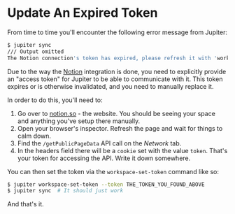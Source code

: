 # Update An Expired Token

From time to time you'll encounter the following error message from Jupiter:

```bash
$ jupiter sync
/// Output omitted
The Notion connection's token has expired, please refresh it with 'workspace-set-token'
```

Due to the way the [Notion](https://notion.so) integration is done, you need to explicitly provide an "access token"
for Jupiter to be able to communicate with it. This token expires or is otherwise invalidated, and you need to manually
replace it.

In order to do this, you'll need to:

1. Go over to [notion.so](https://www.notion.so/) - the website. You should be seeing your space and anything you've
   setup there manually.
1. Open your browser's inspector. Refresh the page and wait for things to calm down.
1. Find the `/getPublicPageData` API call on the _Network_ tab.
1. In the headers field there will be a `cookie` set with the value `token`. That's your token for accessing the API.
   Write it down somewhere.

You can then set the token via the `workspace-set-token` command like so:

```bash
$ jupiter workspace-set-token --token THE_TOKEN_YOU_FOUND_ABOVE
$ jupiter sync  # It should just work
```

And that's it.
